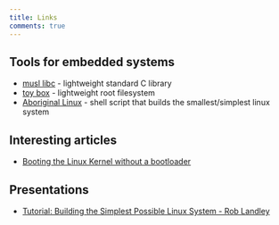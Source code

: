 ```yaml
---
title: Links
comments: true
---
```


## Tools for embedded systems 

* [musl libc](https://www.musl-libc.org/) - lightweight standard C library
* [toy box](http://www.landley.net/toybox/) - lightweight root filesystem
* [Aboriginal Linux](http://landley.net/aboriginal/) - shell script that builds the smallest/simplest linux system

## Interesting articles

* [Booting the Linux Kernel without a bootloader](http://www.ondatechnology.org/wiki/index.php?title=Booting_the_Linux_Kernel_without_a_bootloader)

## Presentations

* [Tutorial: Building the Simplest Possible Linux System - Rob Landley](https://www.youtube.com/watch?v=Sk9TatW9ino)
